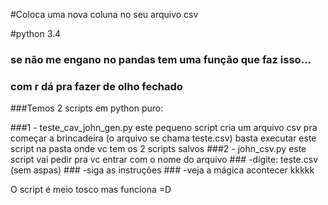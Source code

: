 #Coloca uma nova coluna no seu arquivo csv

#python 3.4 

### se não me engano no pandas tem uma função que faz isso... 
### com r dá pra fazer de olho fechado

###Temos 2 scripts em python puro:

###1 - teste_cav_john_gen.py
	este pequeno script cria um arquivo csv pra começar a brincadeira (o arquivo se chama teste.csv)
	basta executar este script na pasta onde vc tem os 2 scripts salvos
###2 - john_csv.py
	este script vai pedir pra vc entrar com o nome do arquivo
	### -digite: teste.csv (sem aspas)
	### -siga as instruções 
	### -veja a mágica acontecer kkkkk

O script é meio tosco mas funciona =D
	

